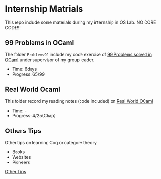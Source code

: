 # Internship Matrials

This repo include some materials during my internship in OS Lab. NO CORE CODE!!!

## 99 Problems in OCaml

The folder `Problems99` include my code exercise of [99 Problems solved in OCaml](https://ocaml.org/learn/tutorials/99problems.html) under supervisor of my group leader.

- Time: 6days
- Progress: 65/99

## Real World Ocaml

This folder record my reading notes (code included) on [Real World OCaml](https://dev.realworldocaml.org/install.html)

- Time: -
- Progress: 4/25(Chap)

## Others Tips

Other tips on learning Coq or category theory.

- Books
- Websites
- Pioneers

[Other Tips](sometips.md)

<!-- TODO -->
